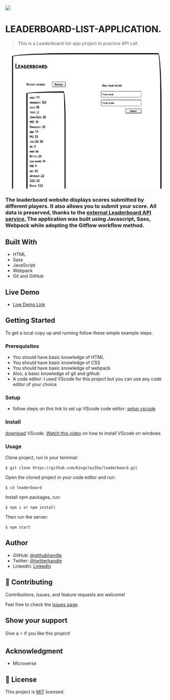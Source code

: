 ![](https://img.shields.io/badge/Microverse-blueviolet)

# LEADERBOARD-LIST-APPLICATION.

> This is a Leaderboard list-app project to practice API call.

![screenshot](./src/images/screenShot.jpeg)

### The leaderboard website displays scores submitted by different players. It also allows you to submit your score. All data is preserved, thanks to the [external Leaderboard API service.](https://www.notion.so/Leaderboard-API-service-24c0c3c116974ac49488d4eb0267ade3)  The application was built using Javascript, Sass, Webpack while adopting the Gitflow workflow method.

## Built With

- HTML
- Sass
- JavaScript
- Webpack
- Git and GitHub

## Live Demo

- [Live Demo Link](https:/kingsleyibe.github.io/leaderboard/)


## Getting Started

To get a local copy up and running follow these simple example steps.

### Prerequisites
- You should have basic knowledge of HTML
- You should have basic knowledge of CSS
- You should have basic knowledge of webpack
- Also, a basic knowledge of git and github
- A code editor: I used VScode for this project but you can use any code editor of your choice
### Setup
- follow steps on this link to set up VScode code editor: [setup vscode](https://www.freecodecamp.org/news/how-to-set-up-vs-code-for-web-development/)

### Install
[download](https://code.visualstudio.com/download) VScode.
[Watch this video](https://www.youtube.com/watch?v=MlIzFUI1QGA) on how to install VScode on windows

### Usage

Clone project, run in your terminal:

```$ git clone https://github.com/KingsleyIbe/leaderboard.git ```

Open the cloned project in your code editor and run:

``` $ cd leaderboard ```

 Install npm packages, run:

``` $ npm i or npm install ```

Then run the server:

``` $ npm start ```



## Author

- GitHub: [@githubhandle](https://github.com/kingsleyibe)
- Twitter: [@twitterhandle](https://twitter.com/ibekingsley2)
- LinkedIn: [LinkedIn](https://www.linkedin.com/in/kingsley-ibe-5669a5134)

## 🤝 Contributing

Contributions, issues, and feature requests are welcome!

Feel free to check the [issues page](../../issues/).

## Show your support

Give a ⭐️ if you like this project!

## Acknowledgment 
- Microverse 

## 📝 License

This project is [MIT](./MIT.md) licensed.
